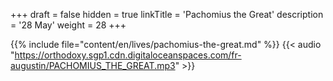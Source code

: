 +++
draft = false
hidden = true
linkTitle = 'Pachomius the Great'
description = '28 May'
weight = 28
+++

{{% include file="content/en/lives/pachomius-the-great.md" %}}
{{< audio "https://orthodoxy.sgp1.cdn.digitaloceanspaces.com/fr-augustin/PACHOMIUS_THE_GREAT.mp3" >}}

